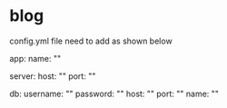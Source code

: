# blog
config.yml file need to add as shown below

app:
  name: ""

server:
  host: ""
  port: ""

db:
  username: ""
  password: ""
  host: ""
  port: ""
  name: ""
